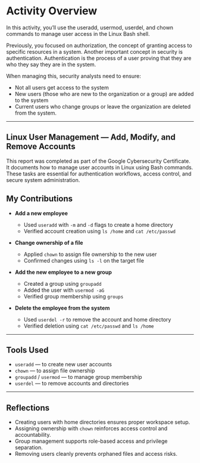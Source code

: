 # Activity Overview
In this activity, you’ll use the useradd, usermod, userdel, and chown commands to manage user access in the Linux Bash shell.

Previously, you focused on authorization, the concept of granting access to specific resources in a system. Another important concept in security is authentication. Authentication is the process of a user proving that they are who they say they are in the system.

When managing this, security analysts need to ensure:
- Not all users get access to the system
- New users (those who are new to the organization or a group) are added to the system
- Current users who change groups or leave the organization are deleted from the system.
  
---

## Linux User Management — Add, Modify, and Remove Accounts

This report was completed as part of the Google Cybersecurity Certificate. It documents how to manage user accounts in Linux using Bash commands. These tasks are essential for authentication workflows, access control, and secure system administration.

## My Contributions

- **Add a new employee**
  - Used `useradd` with `-m` and `-d` flags to create a home directory  
  - Verified account creation using `ls /home` and `cat /etc/passwd`

- **Change ownership of a file**
  - Applied `chown` to assign file ownership to the new user  
  - Confirmed changes using `ls -l` on the target file

- **Add the new employee to a new group**
  - Created a group using `groupadd`  
  - Added the user with `usermod -aG`  
  - Verified group membership using `groups`

- **Delete the employee from the system**
  - Used `userdel -r` to remove the account and home directory  
  - Verified deletion using `cat /etc/passwd` and `ls /home`

---

## Tools Used

- `useradd` — to create new user accounts  
- `chown` — to assign file ownership  
- `groupadd` / `usermod` — to manage group membership  
- `userdel` — to remove accounts and directories  

---

## Reflections

- Creating users with home directories ensures proper workspace setup.  
- Assigning ownership with `chown` reinforces access control and accountability.  
- Group management supports role-based access and privilege separation.  
- Removing users cleanly prevents orphaned files and access risks.
